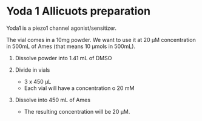 # Yoda 1 Allicuots preparation
Yoda1 is a piezo1 channel agonist/sensitizer. 

The vial comes in a 10mg powder. We want to use it at 20 μM concentration in 500mL of Ames (that means 10  μmols in 500mL). 

1. Dissolve powder into 1.41 mL of DMSO
2. Divide in vials
    - 3 x 450  μL
    - Each vial will have a concentration o 20 mM

3. Dissolve into 450 mL of Ames
     - The resulting concentration will be 20  μM. 